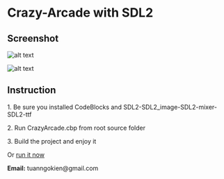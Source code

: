 # Crazy-Arcade with SDL2

<h2>Screenshot</h2>

![alt text](https://i.imgur.com/F5fi84r.jpg)

![alt text](http://i.imgur.com/6nKz7ki.png)

<h2>Instruction</h2>
<p>1. Be sure you installed CodeBlocks and SDL2-SDL2_image-SDL2-mixer-SDL2-ttf</p>
<p>2. Run CrazyArcade.cbp from root source folder</p>
<p>3. Build the project and enjoy it</p>

<p> Or <a href="https://drive.google.com/drive/folders/1jML2DV1V_4Okq5v7i0ed19ZsZECxxuU_?usp=sharing">run it now </a></p>
<b>Email:</b> tuanngokien@gmail.com

